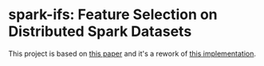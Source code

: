 # spark-ifs: Feature Selection on Distributed Spark Datasets

This project is based on [this paper](https://arxiv.org/pdf/1709.02327.pdf) and it's a rework of [this implementation](https://github.com/creggian/spark-ifs/).
